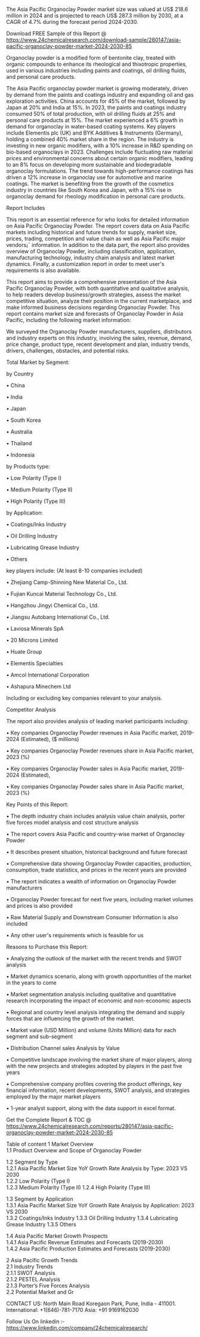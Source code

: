 The Asia Pacific Organoclay Powder market size was valued at US$ 218.6 million in 2024 and is projected to reach US$ 287.3 million by 2030, at a CAGR of 4.7% during the forecast period 2024-2030.

Download FREE Sample of this Report @ https://www.24chemicalresearch.com/download-sample/280147/asia-pacific-organoclay-powder-market-2024-2030-85

Organoclay powder is a modified form of bentonite clay, treated with organic compounds to enhance its rheological and thixotropic properties, used in various industries including paints and coatings, oil drilling fluids, and personal care products.

The Asia Pacific organoclay powder market is growing moderately, driven by demand from the paints and coatings industry and expanding oil and gas exploration activities. China accounts for 45% of the market, followed by Japan at 20% and India at 15%. In 2023, the paints and coatings industry consumed 50% of total production, with oil drilling fluids at 25% and personal care products at 15%. The market experienced a 6% growth in demand for organoclay in water-based coating systems. Key players include Elementis plc (UK) and BYK Additives & Instruments (Germany), holding a combined 40% market share in the region. The industry is investing in new organic modifiers, with a 10% increase in R&D spending on bio-based organoclays in 2023. Challenges include fluctuating raw material prices and environmental concerns about certain organic modifiers, leading to an 8% focus on developing more sustainable and biodegradable organoclay formulations. The trend towards high-performance coatings has driven a 12% increase in organoclay use for automotive and marine coatings. The market is benefiting from the growth of the cosmetics industry in countries like South Korea and Japan, with a 15% rise in organoclay demand for rheology modification in personal care products.

Report Includes

This report is an essential reference for who looks for detailed information on Asia Pacific Organoclay Powder. The report covers data on Asia Pacific markets including historical and future trends for supply, market size, prices, trading, competition and value chain as well as Asia Pacific major vendors¡¯ information. In addition to the data part, the report also provides overview of Organoclay Powder, including classification, application, manufacturing technology, industry chain analysis and latest market dynamics. Finally, a customization report in order to meet user's requirements is also available.

This report aims to provide a comprehensive presentation of the Asia Pacific Organoclay Powder, with both quantitative and qualitative analysis, to help readers develop business/growth strategies, assess the market competitive situation, analyze their position in the current marketplace, and make informed business decisions regarding Organoclay Powder. This report contains market size and forecasts of Organoclay Powder in Asia Pacific, including the following market information:

We surveyed the Organoclay Powder manufacturers, suppliers, distributors and industry experts on this industry, involving the sales, revenue, demand, price change, product type, recent development and plan, industry trends, drivers, challenges, obstacles, and potential risks.

Total Market by Segment:

by Country

•    China

•    India

•    Japan

•    South Korea

•    Australia

•    Thailand

•    Indonesia

by Products type:

•    Low Polarity (Type I)

•    Medium Polarity (Type II)

•    High Polarity (Type III)

by Application:

•    Coatings/Inks Industry

•    Oil Drilling Industry

•    Lubricating Grease Industry

•    Others

key players include: (At least 8-10 companies included)

•    Zhejiang Camp-Shinning New Material Co., Ltd.

•    Fujian Kuncai Material Technology Co., Ltd.

•    Hangzhou Jingyi Chemical Co., Ltd.

•    Jiangsu Autobang International Co., Ltd.

•    Laviosa Minerals SpA

•    20 Microns Limited

•    Huate Group

•    Elementis Specialties

•    Amcol International Corporation

•    Ashapura Minechem Ltd

Including or excluding key companies relevant to your analysis.

Competitor Analysis

The report also provides analysis of leading market participants including:

•    Key companies Organoclay Powder revenues in Asia Pacific market, 2019-2024 (Estimated), ($ millions)

•    Key companies Organoclay Powder revenues share in Asia Pacific market, 2023 (%)

•    Key companies Organoclay Powder sales in Asia Pacific market, 2019-2024 (Estimated),

•    Key companies Organoclay Powder sales share in Asia Pacific market, 2023 (%)

Key Points of this Report:

•    The depth industry chain includes analysis value chain analysis, porter five forces model analysis and cost structure analysis

•    The report covers Asia Pacific and country-wise market of Organoclay Powder

•    It describes present situation, historical background and future forecast

•    Comprehensive data showing Organoclay Powder capacities, production, consumption, trade statistics, and prices in the recent years are provided

•    The report indicates a wealth of information on Organoclay Powder manufacturers

•    Organoclay Powder forecast for next five years, including market volumes and prices is also provided

•    Raw Material Supply and Downstream Consumer Information is also included

•    Any other user's requirements which is feasible for us

Reasons to Purchase this Report:

•    Analyzing the outlook of the market with the recent trends and SWOT analysis

•    Market dynamics scenario, along with growth opportunities of the market in the years to come

•    Market segmentation analysis including qualitative and quantitative research incorporating the impact of economic and non-economic aspects

•    Regional and country level analysis integrating the demand and supply forces that are influencing the growth of the market.

•    Market value (USD Million) and volume (Units Million) data for each segment and sub-segment

•    Distribution Channel sales Analysis by Value

•    Competitive landscape involving the market share of major players, along with the new projects and strategies adopted by players in the past five years

•    Comprehensive company profiles covering the product offerings, key financial information, recent developments, SWOT analysis, and strategies employed by the major market players

•    1-year analyst support, along with the data support in excel format.

Get the Complete Report & TOC @ https://www.24chemicalresearch.com/reports/280147/asia-pacific-organoclay-powder-market-2024-2030-85

Table of content
1 Market Overview    
1.1 Product Overview and Scope of Organoclay Powder 


1.2 Segment by Type    
1.2.1 Asia Pacific Market Size YoY Growth Rate Analysis by Type: 2023 VS 2030    
1.2.2 Low Polarity (Type I)    
1.2.3 Medium Polarity (Type II)
1.2.4 High Polarity (Type III)


1.3 Segment by Application  
1.3.1 Asia Pacific Market Size YoY Growth Rate Analysis by Application: 2023 VS 2030    
1.3.2    Coatings/Inks Industry
1.3.3    Oil Drilling Industry
1.3.4    Lubricating Grease Industry
1.3.5    Others

1.4 Asia Pacific Market Growth Prospects    
1.4.1 Asia Pacific Revenue Estimates and Forecasts (2019-2030)    
1.4.2 Asia Pacific Production Estimates and Forecasts (2019-2030)  


2 Asia Pacific Growth Trends    
2.1 Industry Trends    
2.1.1 SWOT Analysis    
2.1.2 PESTEL Analysis    
2.1.3 Porter’s Five Forces Analysis    
2.2 Potential Market and Gr

CONTACT US:
North Main Road Koregaon Park, Pune, India - 411001.
International: +1(646)-781-7170
Asia: +91 9169162030

Follow Us On linkedin :- https://www.linkedin.com/company/24chemicalresearch/

